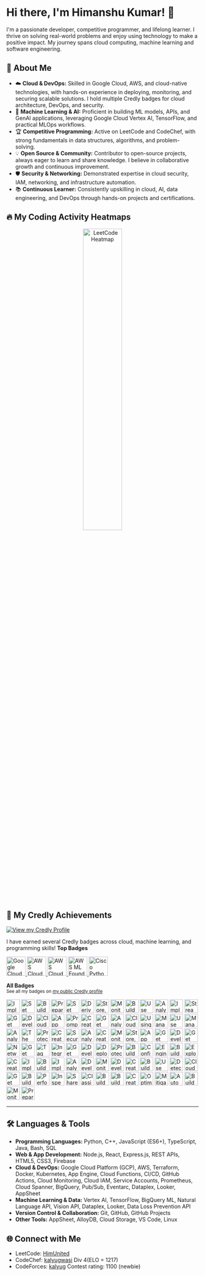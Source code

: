 # Hi there, I'm Himanshu Kumar! 👋

I'm a passionate developer, competitive programmer, and lifelong learner. I thrive on solving real-world problems and enjoy using technology to make a positive impact. My journey spans cloud computing, machine learning and software engineering.

## 🚀 About Me

- ☁️ **Cloud & DevOps:** Skilled in Google Cloud, AWS, and cloud-native technologies, with hands-on experience in deploying, monitoring, and securing scalable solutions. I hold multiple Credly badges for cloud architecture, DevOps, and security.
- 🤖 **Machine Learning & AI:** Proficient in building ML models, APIs, and GenAI applications, leveraging Google Cloud Vertex AI, TensorFlow, and practical MLOps workflows.
- 🏆 **Competitive Programming:** Active on LeetCode and CodeChef, with strong fundamentals in data structures, algorithms, and problem-solving.
- 💡 **Open Source & Community:** Contributor to open-source projects, always eager to learn and share knowledge. I believe in collaborative growth and continuous improvement.
- 🛡️ **Security & Networking:** Demonstrated expertise in cloud security, IAM, networking, and infrastructure automation.
- 📚 **Continuous Learner:** Consistently upskilling in cloud, AI, data engineering, and DevOps through hands-on projects and certifications.

## 🔥 My Coding Activity Heatmaps

<p align="center">
  <img src="https://leetcard.jacoblin.cool/HimUnited?ext=heatmap" alt="LeetCode Heatmap" width="45%"/>
</p>


## 🏅 My Credly Achievements

[![View my Credly Profile](https://img.shields.io/badge/Credly-Badges-orange?logo=credly)](https://www.credly.com/users/kalyugwasi)

I have earned several Credly badges across cloud, machine learning, and programming skills!
**Top Badges**  
<p>
  <a href="https://www.credly.com/badges/29249195-225f-4c1e-956a-9133d56e8524/public_url" target="_blank">
    <img src="https://images.credly.com/images/4dda8ae4-99ee-476c-bca3-6f0adbab42fe/image.png" alt="Google Cloud Foundation" width="50"/>
  </a>
  <a href="https://www.credly.com/badges/9170237d-e5b2-4726-9b23-7092ccc1ebd6/public_url" target="_blank">
    <img src="https://images.credly.com/images/73e4a58b-a8ef-41a3-a7db-9183dd269882/image.png" alt="AWS Cloud Foundation" width="50"/>
  </a>
  <a href="https://www.credly.com/badges/dcfdad20-f8d0-4853-bc8e-b8e08d208c49/public_url" target="_blank">
    <img src="https://images.credly.com/images/2f7b0627-48a0-4894-8d46-3245bdfe0463/image.png" alt="AWS Cloud Architect" width="50"/>
  </a>
  <a href="https://www.credly.com/badges/c1906d77-5709-4740-a814-dc6aaec1e385/public_url" target="_blank">
    <img src="https://images.credly.com/images/51984979-f759-49f0-8bb3-5310d364fdbe/image.png" alt="AWS ML Foundation" width="50"/>
  </a>
  <a href="https://www.credly.com/badges/a13c92ef-182d-4d3e-9076-f0f47c075b38/public_url" target="_blank">
    <img src="https://images.credly.com/images/68c0b94d-f6ac-40b1-a0e0-921439eb092e/image.png" alt="Cisco Python Essentials" width="50"/>
  </a>
</p>

**All Badges**  
<sub>See all my badges on [my public Credly profile](https://www.credly.com/users/kalyugwasi/badges)</sub>

<p align="left">
  <a href="https://www.credly.com/users/kalyugwasi/badges" target="_blank"><img src="https://images.credly.com/size/128x128/images/eea11cba-2a98-4bbe-bad2-447878dd34a2/image.png" alt="Implement Load Balancing on Compute Engine Skill Badge" width="35"/></a>
  <a href="https://www.credly.com/users/kalyugwasi/badges" target="_blank"><img src="https://images.credly.com/size/128x128/images/42326d44-14ff-4eda-b9c5-7d8f12919253/image.png" alt="Set Up an App Dev Environment on Google Cloud Skill Badge" width="35"/></a>
  <a href="https://www.credly.com/users/kalyugwasi/badges" target="_blank"><img src="https://images.credly.com/size/128x128/images/e1131ae3-4a52-4af1-9801-b7853767cf79/image.png" alt="Build a Secure Google Cloud Network Skill Badge" width="35"/></a>
  <a href="https://www.credly.com/users/kalyugwasi/badges" target="_blank"><img src="https://images.credly.com/size/128x128/images/68756311-9319-4eeb-a2b7-76defc8dd8a2/image.png" alt="Prepare Data for ML APIs on Google Cloud Skill Badge" width="35"/></a>
  <a href="https://www.credly.com/users/kalyugwasi/badges" target="_blank"><img src="https://images.credly.com/size/128x128/images/189c5c31-67c6-4eae-87dc-3b8185a99043/image.png" alt="Set Up a Google Cloud Network Skill Badge" width="35"/></a>
  <a href="https://www.credly.com/users/kalyugwasi/badges" target="_blank"><img src="https://images.credly.com/size/128x128/images/11088b22-7be5-4fe3-995d-c014514c8dc3/image.png" alt="Derive Insights from BigQuery Data Skill Badge" width="35"/></a>
  <a href="https://www.credly.com/users/kalyugwasi/badges" target="_blank"><img src="https://images.credly.com/size/128x128/images/449ee94a-268c-4a6d-9983-0507fbdeaf46/image.png" alt="Store, Process, and Manage Data on Google Cloud - Console Skill Badge" width="35"/></a>
  <a href="https://www.credly.com/users/kalyugwasi/badges" target="_blank"><img src="https://images.credly.com/size/128x128/images/c07b49a7-c295-4e2a-9557-09c22032e3ae/image.png" alt="Monitor and Manage Google Cloud Resources Skill Badge" width="35"/></a>
  <a href="https://www.credly.com/users/kalyugwasi/badges" target="_blank"><img src="https://images.credly.com/size/128x128/images/8ab21779-042f-4616-a6ab-fd0d62648b24/image.png" alt="Build a Data Warehouse with BigQuery Skill Badge" width="35"/></a>
  <a href="https://www.credly.com/users/kalyugwasi/badges" target="_blank"><img src="https://images.credly.com/size/128x128/images/1d95accd-3e3d-466f-a432-5dceb4998fd1/image.png" alt="Use Machine Learning APIs on Google Cloud Skill Badge" width="35"/></a>
  <a href="https://www.credly.com/users/kalyugwasi/badges" target="_blank"><img src="https://images.credly.com/size/128x128/images/75208396-7fbe-437e-8a42-46277d642697/image.png" alt="Analyze BigQuery Data in Connected Sheets Skill Badge" width="35"/></a>
  <a href="https://www.credly.com/users/kalyugwasi/badges" target="_blank"><img src="https://images.credly.com/size/128x128/images/7514501c-47e3-4766-a833-2f45eacdf615/image.png" alt="Implement DevOps Workflows in Google Cloud Skill Badge" width="35"/></a>
  <a href="https://www.credly.com/users/kalyugwasi/badges" target="_blank"><img src="https://images.credly.com/size/128x128/images/3934ff47-3ef9-40cb-82d2-66a40d33886a/image.png" alt="Streaming Analytics into BigQuery Skill Badge" width="35"/></a>
  <a href="https://www.credly.com/users/kalyugwasi/badges" target="_blank"><img src="https://images.credly.com/size/128x128/images/79d45afd-9552-447b-96d0-b4c2037f59be/image.png" alt="Get Started with API Gateway Skill Badge" width="35"/></a>
  <a href="https://www.credly.com/users/kalyugwasi/badges" target="_blank"><img src="https://images.credly.com/size/128x128/images/826e89a5-1a1d-4e6c-b740-531957965a78/image.png" alt="Develop Serverless Apps with Firebase Skill Badge" width="35"/></a>
  <a href="https://www.credly.com/users/kalyugwasi/badges" target="_blank"><img src="https://images.credly.com/size/128x128/images/12ca3878-2560-4d84-a3a5-c317db9ca549/image.png" alt="Cloud Functions: 3 Ways Skill Badge" width="35"/></a>
  <a href="https://www.credly.com/users/kalyugwasi/badges" target="_blank"><img src="https://images.credly.com/size/128x128/images/cdd80963-5ccb-4981-b01c-5344a9a3e8df/image.png" alt="App Building with AppSheet Skill Badge" width="35"/></a>
  <a href="https://www.credly.com/users/kalyugwasi/badges" target="_blank"><img src="https://images.credly.com/size/128x128/images/cef82b2e-970a-4318-8e59-c3e26b7f5c19/image.png" alt="Prompt Design in Vertex AI Skill Badge" width="35"/></a>
  <a href="https://www.credly.com/users/kalyugwasi/badges" target="_blank"><img src="https://images.credly.com/size/128x128/images/073a27aa-c3d6-44b5-875f-906191666d70/image.png" alt="Create ML Models with BigQuery ML Skill Badge" width="35"/></a>
  <a href="https://www.credly.com/users/kalyugwasi/badges" target="_blank"><img src="https://images.credly.com/size/128x128/images/1aa38026-5e9d-45f5-becc-288601568ad5/image.png" alt="Get Started with Dataplex Skill Badge" width="35"/></a>
  <a href="https://www.credly.com/users/kalyugwasi/badges" target="_blank"><img src="https://images.credly.com/size/128x128/images/bd687b0c-3959-4e06-b511-6623e32b8fdb/image.png" alt="Analyze Sentiment with Natural Language API Skill Badge" width="35"/></a>
  <a href="https://www.credly.com/users/kalyugwasi/badges" target="_blank"><img src="https://images.credly.com/size/128x128/images/4ddcd71a-7d89-4f86-bb85-adab564f16f1/image.png" alt="Cloud Speech API: 3 Ways Skill Badge" width="35"/></a>
  <a href="https://www.credly.com/users/kalyugwasi/badges" target="_blank"><img src="https://images.credly.com/size/128x128/images/2f0d66d4-9479-43e5-a101-42cda01123dc/image.png" alt="Using the Google Cloud Speech API" width="35"/></a>
  <a href="https://www.credly.com/users/kalyugwasi/badges" target="_blank"><img src="https://images.credly.com/size/128x128/images/d405f3db-7764-4979-8ae4-004b47e5a497/image.png" alt="Manage Data Models in Looker Skill Badge" width="35"/></a>
  <a href="https://www.credly.com/users/kalyugwasi/badges" target="_blank"><img src="https://images.credly.com/size/128x128/images/0c6a247d-8bbd-407b-8f83-dd863d251587/image.png" alt="Use APIs to Work with Cloud Storage Skill Badge" width="35"/></a>
  <a href="https://www.credly.com/users/kalyugwasi/badges" target="_blank"><img src="https://images.credly.com/size/128x128/images/20cd679d-43c3-460e-979a-8feba38eaba6/image.png" alt="Manage Kubernetes in Google Cloud Skill Badge" width="35"/></a>
  <a href="https://www.credly.com/users/kalyugwasi/badges" target="_blank"><img src="https://images.credly.com/size/128x128/images/bb8edfd1-9d69-48a3-bf81-3ab830caf393/image.png" alt="Analyze Images with the Cloud Vision API Skill Badge" width="35"/></a>
  <a href="https://www.credly.com/users/kalyugwasi/badges" target="_blank"><img src="https://images.credly.com/size/128x128/images/7623fefd-ebbd-4d8f-a053-f41dca852d9e/image.png" alt="The Basics of Google Cloud Compute Skill Badge" width="35"/></a>
  <a href="https://www.credly.com/users/kalyugwasi/badges" target="_blank"><img src="https://images.credly.com/size/128x128/images/81b8d708-19b5-4381-8ee1-576dcb20f536/image.png" alt="Protect Sensitive Data with Data Loss Prevention Skill Badge" width="35"/></a>
  <a href="https://www.credly.com/users/kalyugwasi/badges" target="_blank"><img src="https://images.credly.com/size/128x128/images/cef00c62-6e0c-479c-9385-bedfd8c43dce/image.png" alt="Create and Manage Bigtable Instances Skill Badge" width="35"/></a>
  <a href="https://www.credly.com/users/kalyugwasi/badges" target="_blank"><img src="https://images.credly.com/size/128x128/images/f4037855-1b1d-4338-985f-fec235b152a6/image.png" alt="Secure BigLake Data Skill Badge" width="35"/></a>
  <a href="https://www.credly.com/users/kalyugwasi/badges" target="_blank"><img src="https://images.credly.com/size/128x128/images/b82729b9-8f1f-4362-8b71-fb08f2cea6c2/image.png" alt="Analyze Speech and Language with Google APIs Skill Badge" width="35"/></a>
  <a href="https://www.credly.com/users/kalyugwasi/badges" target="_blank"><img src="https://images.credly.com/size/128x128/images/64335247-e0fc-4afc-ae27-e4cdd0d0590d/image.png" alt="Create a Secure Data Lake on Cloud Storage Skill Badge" width="35"/></a>
  <a href="https://www.credly.com/users/kalyugwasi/badges" target="_blank"><img src="https://images.credly.com/size/128x128/images/5a9654e8-37e5-4043-8a94-eeb0f98a2a9c/image.png" alt="Monitoring in Google Cloud Skill Badge" width="35"/></a>
  <a href="https://www.credly.com/users/kalyugwasi/badges" target="_blank"><img src="https://images.credly.com/size/128x128/images/42242faf-e2ec-4c2c-aa57-8c27b190dd83/image.png" alt="Store, Process, and Manage Data on Google Cloud - Command Line Skill Badge" width="35"/></a>
  <a href="https://www.credly.com/users/kalyugwasi/badges" target="_blank"><img src="https://images.credly.com/size/128x128/images/0943ce78-1ef7-4ff4-8ad7-4b60f6de5e5f/image.png" alt="App Engine: 3 Ways Skill Badge" width="35"/></a>
  <a href="https://www.credly.com/users/kalyugwasi/badges" target="_blank"><img src="https://images.credly.com/size/128x128/images/5aa8a83f-22d6-4aa2-9a65-f95290187ce3/image.png" alt="Get Started with Eventarc Skill Badge" width="35"/></a>
  <a href="https://www.credly.com/users/kalyugwasi/badges" target="_blank"><img src="https://images.credly.com/size/128x128/images/1dbef1bd-cdb0-40e1-bff4-8200448c3161/blob" alt="Develop GenAI Apps with Gemini and Streamlit Skill Badge" width="35"/></a>
  <a href="https://www.credly.com/users/kalyugwasi/badges" target="_blank"><img src="https://images.credly.com/size/128x128/images/6f45928f-206d-4340-98fd-ef9605fd8606/image.png" alt="Get Started with Looker Skill Badge" width="35"/></a>
  <a href="https://www.credly.com/users/kalyugwasi/badges" target="_blank"><img src="https://images.credly.com/size/128x128/images/6edf3d92-7a1f-425f-aa2b-d17223df9cf7/image.png" alt="Networking Fundamentals on Google Cloud Skill Badge" width="35"/></a>
  <a href="https://www.credly.com/users/kalyugwasi/badges" target="_blank"><img src="https://images.credly.com/size/128x128/images/8fae0693-0a1a-4c15-b3b6-10b4104d0e30/image.png" alt="Get Started with Cloud Storage Skill Badge" width="35"/></a>
  <a href="https://www.credly.com/users/kalyugwasi/badges" target="_blank"><img src="https://images.credly.com/size/128x128/images/6b0dde4a-f8ab-4042-b828-2ed1a4f82d4d/image.png" alt="Tag and Discover BigLake Data" width="35"/></a>
  <a href="https://www.credly.com/users/kalyugwasi/badges" target="_blank"><img src="https://images.credly.com/size/128x128/images/02190f6d-01c5-457d-9ac0-b7fe4f31c7e6/image.png" alt="Integrate BigQuery Data and Google Workspace using Apps Script Skill Badge" width="35"/></a>
  <a href="https://www.credly.com/users/kalyugwasi/badges" target="_blank"><img src="https://images.credly.com/size/128x128/images/4b9b3bd9-02b8-4243-8def-893557125497/image.png" alt="Get Started with Pub/Sub Skill Badge" width="35"/></a>
  <a href="https://www.credly.com/users/kalyugwasi/badges" target="_blank"><img src="https://images.credly.com/size/128x128/images/c99de4cf-a2fe-4c34-9b38-43ea165ea0f4/image.png" alt="Develop with Apps Script and AppSheet Skill Badge" width="35"/></a>
  <a href="https://www.credly.com/users/kalyugwasi/badges" target="_blank"><img src="https://images.credly.com/size/128x128/images/f0388a0c-130f-47cd-8750-d6357e907e58/image.png" alt="Deploy Kubernetes Applications on Google Cloud Skill Badge" width="35"/></a>
  <a href="https://www.credly.com/users/kalyugwasi/badges" target="_blank"><img src="https://images.credly.com/size/128x128/images/70116ac6-9bf9-4600-b8db-7d0147fb5da8/image.png" alt="Protect Cloud Traffic with BeyondCorp Enterprise (BCE) Security Skill Badge" width="35"/></a>
  <a href="https://www.credly.com/users/kalyugwasi/badges" target="_blank"><img src="https://images.credly.com/size/128x128/images/cfcacbf1-1f76-40ad-be09-a5b057e31ebf/image.png" alt="Build a Website on Google Cloud Skill Badge" width="35"/></a>
  <a href="https://www.credly.com/users/kalyugwasi/badges" target="_blank"><img src="https://images.credly.com/size/128x128/images/374800df-53a7-407e-b660-1efa73da122a/image.png" alt="Configure Service Accounts and IAM Roles for Google Cloud Skill Badge" width="35"/></a>
  <a href="https://www.credly.com/users/kalyugwasi/badges" target="_blank"><img src="https://images.credly.com/size/128x128/images/6160e2c1-4a95-4f47-8c5b-f2dde7bb6a67/image.png" alt="Engineer Data for Predictive Modeling with BigQuery ML Skill Badge" width="35"/></a>
  <a href="https://www.credly.com/users/kalyugwasi/badges" target="_blank"><img src="https://images.credly.com/size/128x128/images/7a2bc677-846d-4b0b-85a3-b56e0a0f9452/image.png" alt="Build Google Cloud Infrastructure for AWS Professionals Skill Badge" width="35"/></a>
  <a href="https://www.credly.com/users/kalyugwasi/badges" target="_blank"><img src="https://images.credly.com/size/128x128/images/9ecc031b-5f5a-418d-8397-1612c0f40fce/image.png" alt="Explore Generative AI with the Vertex AI Gemini API Skill Badge" width="35"/></a>
  <a href="https://www.credly.com/users/kalyugwasi/badges" target="_blank"><img src="https://images.credly.com/size/128x128/images/517b0725-e59c-47ec-8a3b-8025a67dc480/image.png" alt="Create and Manage Cloud Spanner Instances Skill Badge" width="35"/></a>
  <a href="https://www.credly.com/users/kalyugwasi/badges" target="_blank"><img src="https://images.credly.com/size/128x128/images/0daf1b0e-28c3-4102-96cf-e9d5f9213cc3/image.png" alt="Implement CI/CD Pipelines on Google Cloud Skill Badge" width="35"/></a>
  <a href="https://www.credly.com/users/kalyugwasi/badges" target="_blank"><img src="https://images.credly.com/size/128x128/images/b18154fb-9bd3-47e5-a6f1-554be512947d/image.png" alt="Build Infrastructure with Terraform on Google Cloud Skill Badge" width="35"/></a>
  <a href="https://www.credly.com/users/kalyugwasi/badges" target="_blank"><img src="https://images.credly.com/size/128x128/images/f1dbea96-0ef4-4857-bb85-3d208a82de10/image.png" alt="Implement Cloud Security Fundamentals on Google Cloud Skill Badge" width="35"/></a>
  <a href="https://www.credly.com/users/kalyugwasi/badges" target="_blank"><img src="https://images.credly.com/size/128x128/images/17bffe41-23fb-4004-a5c3-ea46b6c6ed76/image.png" alt="Analyze and Visualize Looker Data Skill Badge" width="35"/></a>
  <a href="https://www.credly.com/users/kalyugwasi/badges" target="_blank"><img src="https://images.credly.com/size/128x128/images/b126c61c-4781-4f03-9b2b-062963003abf/image.png" alt="Develop Your Google Cloud Network Skill Badge" width="35"/></a>
  <a href="https://www.credly.com/users/kalyugwasi/badges" target="_blank"><img src="https://images.credly.com/size/128x128/images/030ef753-5a56-4a6b-887a-a329a1b0c986/image.png" alt="Monitor and Log with Google Cloud Operations Suite Skill Badge" width="35"/></a>
  <a href="https://www.credly.com/users/kalyugwasi/badges" target="_blank"><img src="https://images.credly.com/size/128x128/images/71b9b0df-64f1-4c0a-867f-942e2a5a5a14/image.png" alt="Develop Serverless Applications on Cloud Run Skill Badge" width="35"/></a>
  <a href="https://www.credly.com/users/kalyugwasi/badges" target="_blank"><img src="https://images.credly.com/size/128x128/images/2e7a4b7e-981f-49c6-96de-fb11485bfbe8/image.png" alt="Create a Streaming Data Lake on Cloud Storage Skill Badge" width="35"/></a>
  <a href="https://www.credly.com/users/kalyugwasi/badges" target="_blank"><img src="https://images.credly.com/size/128x128/images/c4acff27-5baa-452f-a6b2-ab875da12dfd/image.png" alt="Build a Data Mesh with Dataplex Skill Badge" width="35"/></a>
  <a href="https://www.credly.com/users/kalyugwasi/badges" target="_blank"><img src="https://images.credly.com/size/128x128/images/f469072b-7e9a-4961-8096-292853f063e7/image.png" alt="Use Functions, Formulas, and Charts in Google Sheets Skill Badge" width="35"/></a>
  <a href="https://www.credly.com/users/kalyugwasi/badges" target="_blank"><img src="https://images.credly.com/size/128x128/images/3bdfc329-851b-4153-a5c4-10d8c3a1f18c/image.png" alt="Detect Manufacturing Defects using Visual Inspection AI Skill Badge" width="35"/></a>
  <a href="https://www.credly.com/users/kalyugwasi/badges" target="_blank"><img src="https://images.credly.com/size/128x128/images/746b172c-bdae-4bd9-b29b-eecfc9ad3577/image.png" alt="Cloud Architecture: Design, Implement, and Manage Skill Badge" width="35"/></a>
  <a href="https://www.credly.com/users/kalyugwasi/badges" target="_blank"><img src="https://images.credly.com/size/128x128/images/7e78d94e-d10b-4699-a75a-96115b24c238/image.png" alt="Get Started with Google Workspace Tools Skill Badge" width="35"/></a>
  <a href="https://www.credly.com/users/kalyugwasi/badges" target="_blank"><img src="https://images.credly.com/size/128x128/images/2607a61b-7f94-43d7-bb97-3e811312c53e/image.png" alt="Build LookML Objects in Looker Skill Badge" width="35"/></a>
  <a href="https://www.credly.com/users/kalyugwasi/badges" target="_blank"><img src="https://images.credly.com/size/128x128/images/d41246ef-1f8e-4b3a-b93d-034e7c66e309/image.png" alt="Perform Predictive Data Analysis in BigQuery Skill Badge" width="35"/></a>
  <a href="https://www.credly.com/users/kalyugwasi/badges" target="_blank"><img src="https://images.credly.com/size/128x128/images/86a3283f-3e35-494f-82da-3fb3e89ba223/image.png" alt="Inspect Rich Documents with Gemini Multimodality and Multimodal RAG Skill Badge" width="35"/></a>
  <a href="https://www.credly.com/users/kalyugwasi/badges" target="_blank"><img src="https://images.credly.com/size/128x128/images/b0e1da4e-e1c9-4201-9803-cf3389e1d0f9/image.png" alt="Share Data Using Google Data Cloud Skill Badge" width="35"/></a>
  <a href="https://www.credly.com/users/kalyugwasi/badges" target="_blank"><img src="https://images.credly.com/size/128x128/images/ba7d317c-0441-493d-9297-840162892581/image.png" alt="Classify Images with TensorFlow on Google Cloud" width="35"/></a>
  <a href="https://www.credly.com/users/kalyugwasi/badges" target="_blank"><img src="https://images.credly.com/size/128x128/images/b734b28a-683b-43f2-bb9d-2b952890e545/image.png" alt="Build Google Cloud Infrastructure for Azure Professionals Skill Badge" width="35"/></a>
  <a href="https://www.credly.com/users/kalyugwasi/badges" target="_blank"><img src="https://images.credly.com/size/128x128/images/f4c342c9-af98-4352-b54a-a8a166ee8f68/image.png" alt="Build and Deploy Machine Learning Solutions on Vertex AI Skill Badge" width="35"/></a>
  <a href="https://www.credly.com/users/kalyugwasi/badges" target="_blank"><img src="https://images.credly.com/size/128x128/images/7ffcfd60-9241-4835-b783-f2558314d198/image.png" alt="Create and Manage AlloyDB Instances Skill Badge" width="35"/></a>
  <a href="https://www.credly.com/users/kalyugwasi/badges" target="_blank"><img src="https://images.credly.com/size/128x128/images/258d3147-f075-4308-bdb0-fb8d5e1d4d0e/image.png" alt="Optimize Costs for Google Kubernetes Engine Skill Badge" width="35"/></a>
  <a href="https://www.credly.com/users/kalyugwasi/badges" target="_blank"><img src="https://images.credly.com/size/128x128/images/122ab775-7bbd-4167-a3b5-5dd92b4e02f6/image.png" alt="Mitigate Threats and Vulnerabilities with Security Command Center Skill Badge" width="35"/></a>
  <a href="https://www.credly.com/users/kalyugwasi/badges" target="_blank"><img src="https://images.credly.com/size/128x128/images/ca5eab27-0890-4eb6-9885-97650b485212/image.png" alt="Automate Data Capture at Scale with Document AI Skill Badge" width="35"/></a>
  <a href="https://www.credly.com/users/kalyugwasi/badges" target="_blank"><img src="https://images.credly.com/size/128x128/images/b7898c75-72ce-4304-b227-0aa7563aaca9/blob" alt="Build Real World AI Applications with Gemini and Imagen Skill Badge" width="35"/></a>
  <a href="https://www.credly.com/users/kalyugwasi/badges" target="_blank"><img src="https://images.credly.com/size/128x128/images/4199c028-1dd7-4802-a4fc-fe043d705b31/blob" alt="Monitor Environments with Google Cloud Managed Service for Prometheus Skill Badge" width="35"/></a>
  <a href="https://www.credly.com/users/kalyugwasi/badges" target="_blank"><img src="https://images.credly.com/size/128x128/images/4ed71434-c678-46b2-bd1c-93c96d3e7b90/blob" alt="Prepare Data for Looker Dashboards and Reports" width="35"/></a>
</p>

---

## 🛠️ Languages & Tools

- **Programming Languages:** Python, C++, JavaScript (ES6+), TypeScript, Java, Bash, SQL
- **Web & App Development:** Node.js, React, Express.js, REST APIs, HTML5, CSS3, Firebase
- **Cloud & DevOps:** Google Cloud Platform (GCP), AWS, Terraform, Docker, Kubernetes, App Engine, Cloud Functions, CI/CD, GitHub Actions, Cloud Monitoring, Cloud IAM, Service Accounts, Prometheus, Cloud Spanner, BigQuery, Pub/Sub, Eventarc, Dataplex, Looker, AppSheet
- **Machine Learning & Data:** Vertex AI, TensorFlow, BigQuery ML, Natural Language API, Vision API, Dataplex, Looker, Data Loss Prevention API
- **Version Control & Collaboration:** Git, GitHub, GitHub Projects
- **Other Tools:** AppSheet, AlloyDB, Cloud Storage, VS Code, Linux

## 🌐 Connect with Me

- LeetCode: [HimUnited](https://leetcode.com/HimUnited)
- CodeChef: [kalyugwasi](https://www.codechef.com/users/kalyugwasi) Div 4(ELO = 1217)
- CodeForces: [kalyug](https://codeforces.com/profile/kalyug) Contest rating: 1100 (newbie)
